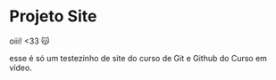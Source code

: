 # Projeto Site

oiii! <33 😽

esse é só um testezinho de site do curso de Git e Github do Curso em vídeo.
